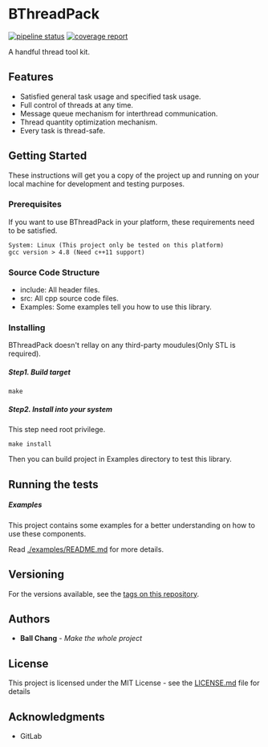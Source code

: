 # BThreadPack #
[![pipeline status](https://gitlab.com/zhangbolily/bthreadpack/badges/master/pipeline.svg)](https://gitlab.com/zhangbolily/bthreadpack/commits/master)
[![coverage report](https://gitlab.com/zhangbolily/bthreadpack/badges/master/coverage.svg)](https://gitlab.com/zhangbolily/bthreadpack/commits/master)

A handful thread tool kit.

## Features
- Satisfied general task usage and specified task usage.
- Full control of threads at any time.
- Message queue mechanism for interthread communication.
- Thread quantity optimization mechanism.
- Every task is thread-safe.


## Getting Started

These instructions will get you a copy of the project up and running on your local machine for development and testing purposes.

### Prerequisites

If you want to use BThreadPack in your platform, these requirements need to be satisfied.

```
System: Linux (This project only be tested on this platform)
gcc version > 4.8 (Need c++11 support)
```

### Source Code Structure
- include: All header files.
- src: All cpp source code files.
- Examples: Some examples tell you how to use this library.

### Installing

BThreadPack doesn't rellay on any third-party moudules(Only STL is required).

##### Step1. Build target

```
make
```

##### Step2. Install into your system

This step need root privilege.

```
make install
```

Then you can build project in Examples directory to test this library.

## Running the tests

##### Examples

This project contains some examples for a better understanding on how to use these components.

Read [./examples/README.md](./examples/README.md) for more details.

## Versioning

For the versions available, see the [tags on this repository](https://gitlab.com/zhangbolily/bthreadpack/tags).

## Authors

* **Ball Chang** - *Make the whole project*

## License

This project is licensed under the MIT License - see the [LICENSE.md](LICENSE.md) file for details

## Acknowledgments

* GitLab
